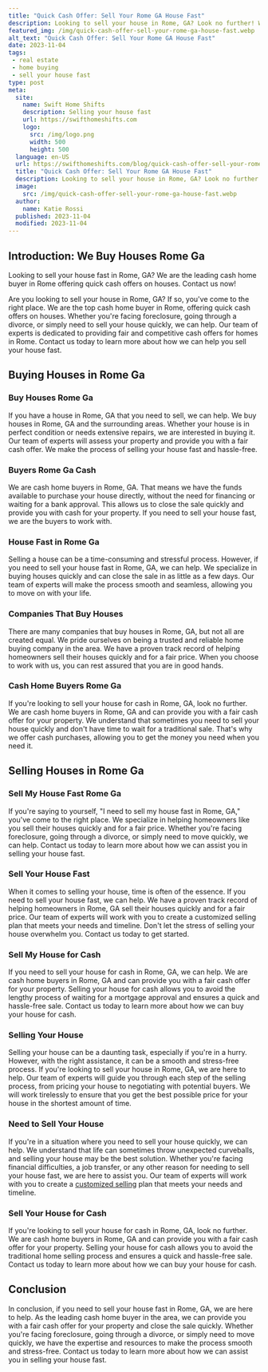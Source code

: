```yaml
---
title: "Quick Cash Offer: Sell Your Rome GA House Fast"
description: Looking to sell your house in Rome, GA? Look no further! We buy houses in Rome, GA for cash. Get a fair offer and sell your house hassle-free today.
featured_img: /img/quick-cash-offer-sell-your-rome-ga-house-fast.webp
alt_text: "Quick Cash Offer: Sell Your Rome GA House Fast"
date: 2023-11-04
tags:
 - real estate
 - home buying
 - sell your house fast
type: post
meta:
  site:
    name: Swift Home Shifts
    description: Selling your house fast
    url: https://swifthomeshifts.com
    logo:
      src: /img/logo.png
      width: 500
      height: 500
  language: en-US
  url: https://swifthomeshifts.com/blog/quick-cash-offer-sell-your-rome-ga-house-fast
  title: "Quick Cash Offer: Sell Your Rome GA House Fast"
  description: Looking to sell your house in Rome, GA? Look no further! We buy houses in Rome, GA for cash. Get a fair offer and sell your house hassle-free today.
  image:
    src: /img/quick-cash-offer-sell-your-rome-ga-house-fast.webp
  author:
    name: Katie Rossi
  published: 2023-11-04
  modified: 2023-11-04
---
```


## Introduction: We Buy Houses Rome Ga

Looking to sell your house fast in Rome, GA? We are the leading cash home buyer in Rome offering quick cash offers on houses. Contact us now! 

Are you looking to sell your house in Rome, GA? If so, you've come to the right place. We are the top cash home buyer in Rome, offering quick cash offers on houses. Whether you're facing foreclosure, going through a divorce, or simply need to sell your house quickly, we can help. Our team of experts is dedicated to providing fair and competitive cash offers for homes in Rome. Contact us today to learn more about how we can help you sell your house fast.

## Buying Houses in Rome Ga

### Buy Houses Rome Ga
If you have a house in Rome, GA that you need to sell, we can help. We buy houses in Rome, GA and the surrounding areas. Whether your house is in perfect condition or needs extensive repairs, we are interested in buying it. Our team of experts will assess your property and provide you with a fair cash offer. We make the process of selling your house fast and hassle-free.

### Buyers Rome Ga Cash
We are cash home buyers in Rome, GA. That means we have the funds available to purchase your house directly, without the need for financing or waiting for a bank approval. This allows us to close the sale quickly and provide you with cash for your property. If you need to sell your house fast, we are the buyers to work with.

### House Fast in Rome Ga
Selling a house can be a time-consuming and stressful process. However, if you need to sell your house fast in Rome, GA, we can help. We specialize in buying houses quickly and can close the sale in as little as a few days. Our team of experts will make the process smooth and seamless, allowing you to move on with your life.

### Companies That Buy Houses
There are many companies that buy houses in Rome, GA, but not all are created equal. We pride ourselves on being a trusted and reliable home buying company in the area. We have a proven track record of helping homeowners sell their houses quickly and for a fair price. When you choose to work with us, you can rest assured that you are in good hands.

### Cash Home Buyers Rome Ga
If you're looking to sell your house for cash in Rome, GA, look no further. We are cash home buyers in Rome, GA and can provide you with a fair cash offer for your property. We understand that sometimes you need to sell your house quickly and don't have time to wait for a traditional sale. That's why we offer cash purchases, allowing you to get the money you need when you need it.

## Selling Houses in Rome Ga

### Sell My House Fast Rome Ga
If you're saying to yourself, "I need to sell my house fast in Rome, GA," you've come to the right place. We specialize in helping homeowners like you sell their houses quickly and for a fair price. Whether you're facing foreclosure, going through a divorce, or simply need to move quickly, we can help. Contact us today to learn more about how we can assist you in selling your house fast.

### Sell Your House Fast
When it comes to selling your house, time is often of the essence. If you need to sell your house fast, we can help. We have a proven track record of helping homeowners in Rome, GA sell their houses quickly and for a fair price. Our team of experts will work with you to create a customized selling plan that meets your needs and timeline. Don't let the stress of selling your house overwhelm you. Contact us today to get started.

### Sell My House for Cash
If you need to sell your house for cash in Rome, GA, we can help. We are cash home buyers in Rome, GA and can provide you with a fair cash offer for your property. Selling your house for cash allows you to avoid the lengthy process of waiting for a mortgage approval and ensures a quick and hassle-free sale. Contact us today to learn more about how we can buy your house for cash.

### Selling Your House
Selling your house can be a daunting task, especially if you're in a hurry. However, with the right assistance, it can be a smooth and stress-free process. If you're looking to sell your house in Rome, GA, we are here to help. Our team of experts will guide you through each step of the selling process, from pricing your house to negotiating with potential buyers. We will work tirelessly to ensure that you get the best possible price for your house in the shortest amount of time.

### Need to Sell Your House
If you're in a situation where you need to sell your house quickly, we can help. We understand that life can sometimes throw unexpected curveballs, and selling your house may be the best solution. Whether you're facing financial difficulties, a job transfer, or any other reason for needing to sell your house fast, we are here to assist you. Our team of experts will work with you to create a [customized selling](https://houselyft.com/blog/we-buy-houses-in-rome-ga-top-cash-home-buyers) plan that meets your needs and timeline.

### Sell Your House for Cash
If you're looking to sell your house for cash in Rome, GA, look no further. We are cash home buyers in Rome, GA and can provide you with a fair cash offer for your property. Selling your house for cash allows you to avoid the traditional home selling process and ensures a quick and hassle-free sale. Contact us today to learn more about how we can buy your house for cash.

## Conclusion

In conclusion, if you need to sell your house fast in Rome, GA, we are here to help. As the leading cash home buyer in the area, we can provide you with a fair cash offer for your property and close the sale quickly. Whether you're facing foreclosure, going through a divorce, or simply need to move quickly, we have the expertise and resources to make the process smooth and stress-free. Contact us today to learn more about how we can assist you in selling your house fast.